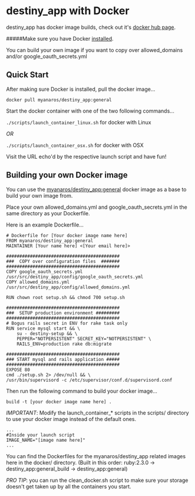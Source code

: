 # destiny_app with Docker

destiny_app has docker image builds, check out it's [docker hub page](https://hub.docker.com/r/myanaros/destiny_app/tags/).

#####Make sure you have Docker [installed](https://www.docker.com/products/docker).

You can build your own image if you want to copy over allowed_domains and/or google\_oauth\_secrets.yml

## Quick Start

After making sure Docker is installed, pull the docker image...

`
docker pull myanaros/destiny_app:general
`

Start the docker container with one of the two following commands...

`./scripts/launch_container_linux.sh` for docker with Linux


*OR*

`./scripts/launch_container_osx.sh` for docker with OSX


Visit the URL echo'd by the respective launch script and have fun!


## Building your own Docker image

You can use the [myanaros/destiny_app:general](https://hub.docker.com/r/myanaros/destiny_app/tags/) docker image as a base to build your own image from.

Place your own allowed\_domains.yml and google_oauth\_secrets.yml in the same directory as your Dockerfile.

Here is an example Dockerfile...

```
# Dockerfile for [Your docker image name here]
FROM myanaros/destiny_app:general 
MAINTAINER [Your name here] <[Your email here]> 
 
########################################### 
###  COPY over configuration files  ####### 
########################################### 
COPY google_oauth_secrets.yml /usr/src/destiny_app/config/google_oauth_secrets.yml 
COPY allowed_domains.yml /usr/src/destiny_app/config/allowed_domains.yml 
 
RUN chown root setup.sh && chmod 700 setup.sh 
 
########################################### 
###  SETUP production environment ######### 
########################################### 
# Bogus rails secret in ENV for rake task only
RUN service mysql start && \ 
    su - destiny-setup && \ 
    PEPPER="NOTPERSISTENT" SECRET_KEY="NOTPERSISTENT" \ 
    RAILS_ENV=production rake db:migrate 
 
########################################### 
### START mysql and rails application ##### 
########################################### 
EXPOSE 80 
cmd ./setup.sh 2> /dev/null && \ 
/usr/bin/supervisord -c /etc/supervisor/conf.d/supervisord.conf 

```

Then run the following command to build your docker image...

`build -t [your docker image name here] .`

*IMPORTANT*:
Modify the launch_container\_* scripts in the scripts/ directory to use your docker image instead of the default ones.

```
...
#Inside your launch script
IMAGE_NAME="[image name here]"
...
```

You can find the Dockerfiles for the myanaros/destiny\_app related images here in the docker/ directory. (Built in this order: ruby:2.3.0 -> destiny\_app:general\_build -> destiny_app:general)

*PRO TIP*: you can run the clean_docker.sh script to make sure your storage doesn't get taken up by all the containers you start.
